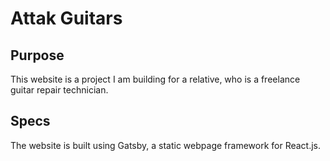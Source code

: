 # Attak Guitars

## Purpose

This website is a project I am building for a relative, who is a freelance guitar repair technician.

## Specs

The website is built using Gatsby, a static webpage framework for React.js.
